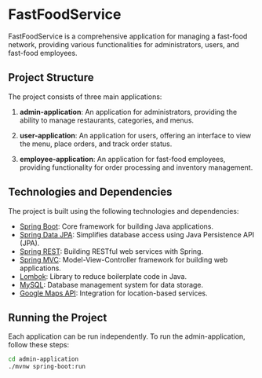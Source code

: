 # FastFoodService

FastFoodService is a comprehensive application for managing a fast-food network, providing various functionalities for administrators, users, and fast-food employees.

## Project Structure

The project consists of three main applications:

1. **admin-application**: An application for administrators, providing the ability to manage restaurants, categories, and menus.

2. **user-application**: An application for users, offering an interface to view the menu, place orders, and track order status.

3. **employee-application**: An application for fast-food employees, providing functionality for order processing and inventory management.

## Technologies and Dependencies

The project is built using the following technologies and dependencies:

- [Spring Boot](https://spring.io/projects/spring-boot): Core framework for building Java applications.
- [Spring Data JPA](https://spring.io/projects/spring-data-jpa): Simplifies database access using Java Persistence API (JPA).
- [Spring REST](https://spring.io/guides/gs/rest-service/): Building RESTful web services with Spring.
- [Spring MVC](https://docs.spring.io/spring-framework/docs/current/reference/html/web.html): Model-View-Controller framework for building web applications.
- [Lombok](https://projectlombok.org/): Library to reduce boilerplate code in Java.
- [MySQL](https://www.mysql.com/): Database management system for data storage.
- [Google Maps API](https://developers.google.com/maps/documentation): Integration for location-based services.

## Running the Project

Each application can be run independently. To run the admin-application, follow these steps:

```bash
cd admin-application
./mvnw spring-boot:run
